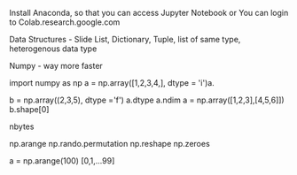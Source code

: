 Install Anaconda, so that you can access Jupyter Notebook
or 
You can login to Colab.research.google.com 

Data Structures - Slide 
List, Dictionary, Tuple, 
list of same type, heterogenous data type

Numpy - way more faster

import numpy as np
a = np.array([1,2,3,4,], dtype = 'i')a.

b = np.array((2,3,5), dtype ='f')
a.dtype
a.ndim
a = np.array([1,2,3],[4,5,6]])
b.shape[0]

nbytes

np.arange
np.rando.permutation
np.reshape
np.zeroes

a = np.arange(100)
[0,1,...99]





